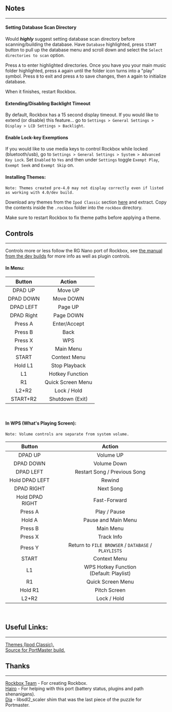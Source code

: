 ## Notes
---
#### Setting Database Scan Directory

Would ***highly*** suggest setting database scan directory before scanning/building the database. Have `Database` highlighted, press `START` button to pull up the database menu and scroll down and select the `Select directories to scan` option.

Press `A` to enter highlighted directories. Once you have you your main music folder highlighted, press `A` again until the folder icon turns into a "play" symbol. Press `B` to exit and press `A` to save changes, then `A` again to initialize database.

When it finishes, restart Rockbox.

#### Extending/Disabling Backlight Timeout

By default, Rockbox has a 15 second display timeout. If you would like to extend (or disable) this feature... go to `Settings > General Settings > Display > LCD Settings > Backlight`.

#### Enable Lock-key Exemptions

If you would like to use media keys to control Rockbox while locked (bluetooth/usb), go to `Settings > General Settings > System > Advanced Key Lock`. Set `Enabled` to `Yes` and then under `Settings` toggle `Exempt Play`, `Exempt Seek` and `Exempt Skip` on.

#### Installing Themes:

`Note: Themes created pre-4.0 may not display correctly even if listed as working with 4.0/dev build.`

Download any themes from the `Ipod Classic` section [here](https://themes.rockbox.org/index.php?target=ipod6g) and extract. Copy the contents inside the `.rockbox` folder into the `rockbox` directory. 

Make sure to restart Rockbox to fix theme paths before applying a theme.

## Controls
---
Controls more or less follow the RG Nano port of Rockbox, see [the manual from the dev builds](https://download.rockbox.org/manual/rockbox-rgnano.pdf) for more info as well as plugin controls.

#### In Menu:

|   Button   |       Action      |
|:----------:|:-----------------:|
|   DPAD UP  |      Move UP      |
|  DPAD DOWN |     Move DOWN     |
|  DPAD LEFT |      Page UP      |
| DPAD Right |     Page DOWN     |
|   Press A  |    Enter/Accept   |
|   Press B  |        Back       |
|   Press X  |        WPS        |
|   Press Y  |     Main Menu     |
|    START   |    Context Menu   |
|   Hold L1  |   Stop Playback   |
|     L1     |  Hotkey Function  |
|     R1     | Quick Screen Menu |
|    L2+R2   |    Lock / Hold    |
|  START+R2  |  Shutdown (Exit)  |

<br>

#### In WPS (What's Playing Screen):

`Note: Volume controls are separate from system volume.`

|      Button     |                        Action                       |
|:---------------:|:---------------------------------------------------:|
|     DPAD UP     |                      Volume UP                      |
|    DPAD DOWN    |                     Volume Down                     |
|    DPAD LEFT    |             Restart Song / Previous Song            |
|  Hold DPAD LEFT |                        Rewind                       |
|    DPAD RIGHT   |                      Next Song                      |
| Hold DPAD RIGHT |                     Fast-Forward                    |
|     Press A     |                     Play / Pause                    |
|      Hold A     |                 Pause and Main Menu                 |
|     Press B     |                      Main Menu                      |
|     Press X     |                      Track Info                     |
|     Press Y     | Return to `FILE BROWSER` / `DATABASE` / `PLAYLISTS` |
|      START      |                     Context Menu                    |
|        L1       |      WPS Hotkey Function<br>(Default: Playlist)     |
|        R1       |                  Quick Screen Menu                  |
|     Hold R1     |                     Pitch Screen                    |
|      L2+R2      |                     Lock / Hold                     |

<br>

## Useful Links:
---
[Themes (Ipod Classic).](https://themes.rockbox.org/index.php?target=ipod6g)  
[Source for PortMaster build.](https://github.com/IncognitoMan/rockbox)

## Thanks
---
[Rockbox Team](https://www.rockbox.org/) - For creating Rockbox.  
[Hairo](https://github.com/Hairo) - For helping with this port (battery status, plugins and path shenanigans).  
[Dia](https://github.com/Dia2809) - libsdl2_scaler shim that was the last piece of the puzzle for Portmaster.